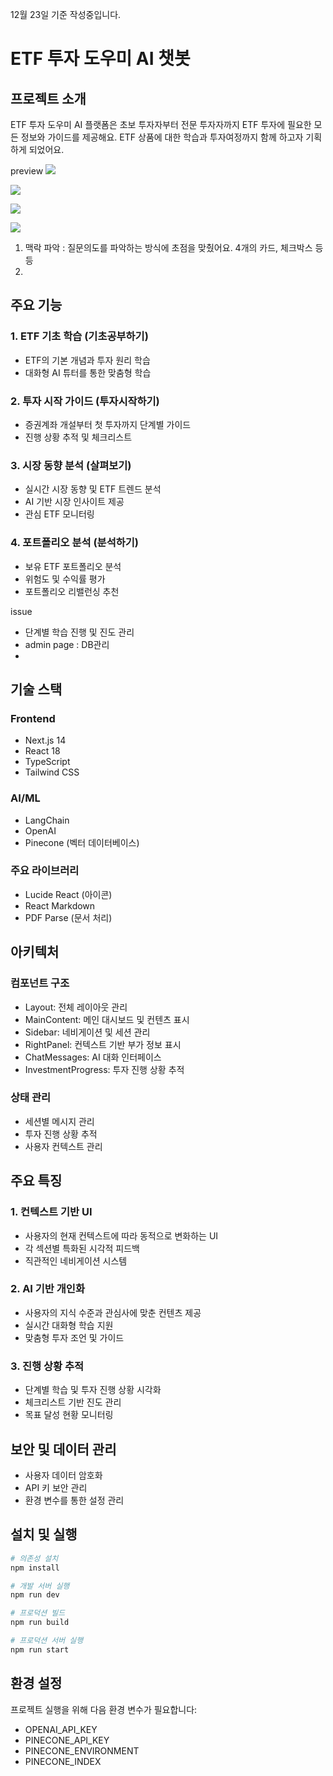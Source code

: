 12월 23일 기준 작성중입니다.

# ETF 투자 도우미 AI 챗봇
## 프로젝트 소개
ETF 투자 도우미 AI 플랫폼은 초보 투자자부터 전문 투자자까지 ETF 투자에 필요한 모든 정보와 가이드를 제공해요. ETF 상품에 대한 학습과 투자여정까지 함께 하고자 기획하게 되었어요.

preview
![](https://velog.velcdn.com/images/lheehee/post/a30d8b5c-d807-4fbe-9494-b4af3393451f/image.png)

![](https://velog.velcdn.com/images/lheehee/post/2a3a4fb6-1209-43cb-8ac7-0a2a6ae23626/image.png)

![](https://velog.velcdn.com/images/lheehee/post/0422c572-5ca0-472e-978d-dbc50d0b3be3/image.png)

![](https://velog.velcdn.com/images/lheehee/post/de02c4d2-b3c0-4c8a-9e70-a2ecae8764bf/image.png)

1. 맥락 파악 : 질문의도를 파악하는 방식에 초점을 맞췄어요. 4개의 카드, 체크박스 등등
2. 

## 주요 기능
### 1. ETF 기초 학습 (기초공부하기)
- ETF의 기본 개념과 투자 원리 학습
- 대화형 AI 튜터를 통한 맞춤형 학습

### 2. 투자 시작 가이드 (투자시작하기)
- 증권계좌 개설부터 첫 투자까지 단계별 가이드
- 진행 상황 추적 및 체크리스트

### 3. 시장 동향 분석 (살펴보기)
- 실시간 시장 동향 및 ETF 트렌드 분석
- AI 기반 시장 인사이트 제공
- 관심 ETF 모니터링

### 4. 포트폴리오 분석 (분석하기)
- 보유 ETF 포트폴리오 분석
- 위험도 및 수익률 평가
- 포트폴리오 리밸런싱 추천

issue
- 단계별 학습 진행 및 진도 관리
- admin page : DB관리
- 

## 기술 스택

### Frontend
- Next.js 14
- React 18
- TypeScript
- Tailwind CSS

### AI/ML
- LangChain
- OpenAI
- Pinecone (벡터 데이터베이스)

### 주요 라이브러리
- Lucide React (아이콘)
- React Markdown
- PDF Parse (문서 처리)

## 아키텍처

### 컴포넌트 구조
- Layout: 전체 레이아웃 관리
- MainContent: 메인 대시보드 및 컨텐츠 표시
- Sidebar: 네비게이션 및 세션 관리
- RightPanel: 컨텍스트 기반 부가 정보 표시
- ChatMessages: AI 대화 인터페이스
- InvestmentProgress: 투자 진행 상황 추적

### 상태 관리
- 세션별 메시지 관리
- 투자 진행 상황 추적
- 사용자 컨텍스트 관리

## 주요 특징

### 1. 컨텍스트 기반 UI
- 사용자의 현재 컨텍스트에 따라 동적으로 변화하는 UI
- 각 섹션별 특화된 시각적 피드백
- 직관적인 네비게이션 시스템

### 2. AI 기반 개인화
- 사용자의 지식 수준과 관심사에 맞춘 컨텐츠 제공
- 실시간 대화형 학습 지원
- 맞춤형 투자 조언 및 가이드

### 3. 진행 상황 추적
- 단계별 학습 및 투자 진행 상황 시각화
- 체크리스트 기반 진도 관리
- 목표 달성 현황 모니터링

## 보안 및 데이터 관리
- 사용자 데이터 암호화
- API 키 보안 관리
- 환경 변수를 통한 설정 관리

## 설치 및 실행

```bash
# 의존성 설치
npm install

# 개발 서버 실행
npm run dev

# 프로덕션 빌드
npm run build

# 프로덕션 서버 실행
npm run start
```

## 환경 설정
프로젝트 실행을 위해 다음 환경 변수가 필요합니다:
- OPENAI_API_KEY
- PINECONE_API_KEY
- PINECONE_ENVIRONMENT
- PINECONE_INDEX

